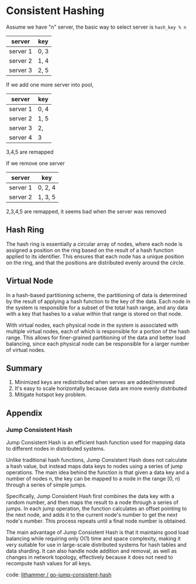 # Consistent Hashing

Assume we have "n" server, the basic way to select server is `hash_key % n`

| server   | key |
|----------| ---|
| server 1 | 0, 3|
| server 2 | 1, 4|
| server 3 | 2, 5|

If we add one more server into pool,

| server   | key |
|----------|-----|
| server 1 | 0, 4 |
| server 2 | 1, 5 |
| server 3 | 2,  |
| server 4 | 3   |

3,4,5 are remapped

If we remove one server 

| server   | key     |
|----------|---------|
| server 1 | 0, 2, 4 |
| server 2 | 1, 3, 5 |

2,3,4,5 are remapped, it seems bad when the server was removed

## Hash Ring
The hash ring is essentially a circular array of nodes, where each node is assigned a position on the ring based on the result of a hash function applied to its identifier. This ensures that each node has a unique position on the ring, and that the positions are distributed evenly around the circle.

## Virtual Node
In a hash-based partitioning scheme, the partitioning of data is determined by the result of applying a hash function to the key of the data. Each node in the system is responsible for a subset of the total hash range, and any data with a key that hashes to a value within that range is stored on that node.

With virtual nodes, each physical node in the system is associated with multiple virtual nodes, each of which is responsible for a portion of the hash range. This allows for finer-grained partitioning of the data and better load balancing, since each physical node can be responsible for a larger number of virtual nodes.

## Summary
1. Minimized keys are redistributed when serves are added/removed
2. It's easy to scale horizontally because data are more evenly distributed
3. Mitigate hotspot key problem.


## Appendix
### Jump Consistent Hash
Jump Consistent Hash is an efficient hash function used for mapping data to different nodes in distributed systems.

Unlike traditional hash functions, Jump Consistent Hash does not calculate a hash value, but instead maps data keys to nodes using a series of jump operations. The main idea behind the function is that given a data key and a number of nodes n, the key can be mapped to a node in the range [0, n) through a series of simple jumps.

Specifically, Jump Consistent Hash first combines the data key with a random number, and then maps the result to a node through a series of jumps. In each jump operation, the function calculates an offset pointing to the next node, and adds it to the current node's number to get the next node's number. This process repeats until a final node number is obtained.

The main advantage of Jump Consistent Hash is that it maintains good load balancing while requiring only O(1) time and space complexity, making it very suitable for use in large-scale distributed systems for hash tables and data sharding. It can also handle node addition and removal, as well as changes in network topology, effectively because it does not need to recompute hash values for all keys.

code: 
[lithammer / go-jump-consistent-hash](https://github.com/lithammer/go-jump-consistent-hash)

